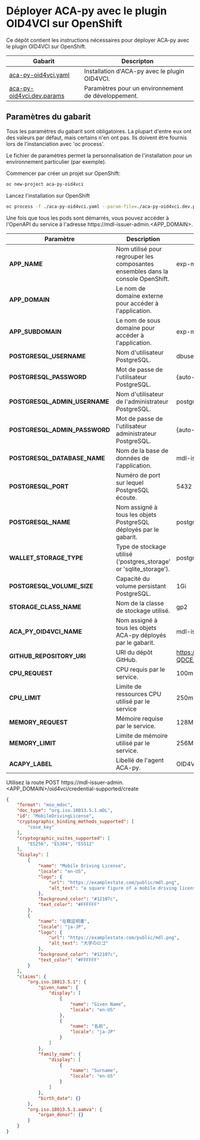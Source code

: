 # Déployer ACA-py avec le plugin OID4VCI sur OpenShift

Ce dépôt contient les instructions nécessaires pour déployer ACA-py avec le plugin OID4VCI sur OpenShift.

| Gabarit  | Descripton |
| -------- | ---------- |
| [aca-py-oid4vci.yaml](https://github.com/CQEN-QDCE/exp-mdl/blob/prod/openshift/templates/aca-py-oid4vci.yaml) | Installation d'ACA-py avec le plugin OID4VCI. |
| [aca-py-oid4vci.dev.params](https://github.com/CQEN-QDCE/exp-mdl/blob/prod/openshift/templates/aca-py-oid4vci.dev.params) | Paramètres pour un environnement de développement. |

## Paramètres du gabarit

Tous les paramètres du gabarit sont obligatoires. La plupart d'entre eux ont des valeurs par défaut, mais certains n'en ont pas. Ils doivent être fournis lors de l'instanciation avec 'oc process'.

Le fichier de paramètres permet la personnalisation de l'installation pour un environnement particulier (par exemple).

Commencer par créer un projet sur OpenShift:
```bash
oc new-project aca-py-oid4vci
```
Lancez l'installation sur OpenShift
```bash
oc process -f ./aca-py-oid4vci.yaml --param-file=./aca-py-oid4vci.dev.params | oc apply -f -
```

Une fois que tous les pods sont démarrés, vous pouvez accéder à l'OpenAPI du service à l'adresse https://mdl-issuer-admin.<APP_DOMAIN>.

| Paramètre | Description | Défaut      |
| --------- | ----------- | ----------- |
| **APP_NAME** | Nom utilisé pour regrouper les composantes ensembles dans la console OpenShift. | exp-mdl |
| **APP_DOMAIN** | Le nom de domaine externe pour accéder à l'application. | |
| **APP_SUBDOMAIN** | Le nom de sous domaine pour accéder à l'application. | exp-mdl |
| **POSTGRESQL_USERNAME** | Nom d'utilisateur PostgreSQL. | dbuser |
| **POSTGRESQL_PASSWORD** | Mot de passe de l'utilisateur PostgreSQL. | {auto-généré} |
| **POSTGRESQL_ADMIN_USERNAME** | Nom d'utilisateur de l'administrateur PostgreSQL. | postgres |
| **POSTGRESQL_ADMIN_PASSWORD** | Mot de passe de l'utilisateur administrateur PostgreSQL. | {auto-généré} |
| **POSTGRESQL_DATABASE_NAME** | Nom de la base de données de l'application. | mdl-issuer |
| **POSTGRESQL_PORT** | Numéro de port sur lequel PostgreSQL écoute. | 5432 |
| **POSTGRESQL_NAME** | Nom assigné à tous les objets PostgreSQL déployés par le gabarit. | postgres-database |
| **WALLET_STORAGE_TYPE** | Type de stockage utilisé ('postgres_storage' or 'sqlite_storage'). | postgres_storage |
| **POSTGRESQL_VOLUME_SIZE** | Capacité du volume persistant PostgreSQL. | 1Gi |
| **STORAGE_CLASS_NAME** | Nom de la classe de stockage utilisé. | gp2 |
| **ACA_PY_OID4VCI_NAME** | Nom assigné à tous les objets ACA-py déployés par le gabarit. | mdl-issuer |
| **GITHUB_REPOSITORY_URI** | URI du dépôt GitHub. | https://github.com/CQEN-QDCE/exp-mdl.git |
| **CPU_REQUEST** | CPU requis par le service. | 100m |
| **CPU_LIMIT** | Limite de ressources CPU utilisé par le service | 250m |
| **MEMORY_REQUEST** | Mémoire requise par le service. | 128Mi |
| **MEMORY_LIMIT** | Limite de mémoire utilisé par le service. | 256Mi |
| **ACAPY_LABEL** | Libellé de l'agent ACA-py. | OID4VCI mDL issuer |


Utilisez la route POST
https://mdl-issuer-admin.<APP_DOMAIN>/oid4vci/credential-supported/create
```json
{
    "format": "mso_mdoc",
    "doc_type": "org.iso.18013.5.1.mDL",
    "id": "MobileDrivingLicense",
    "cryptographic_binding_methods_supported": [
        "cose_key"
    ],
    "cryptographic_suites_supported": [
        "ES256", "ES384", "ES512"
    ],
    "display": [
        {
            "name": "Mobile Driving License",
            "locale": "en-US",
            "logo": {
                "url": "https://examplestate.com/public/mdl.png",
                "alt_text": "a square figure of a mobile driving license"
            },
            "background_color": "#12107c",
            "text_color": "#FFFFFF"
        },
        {
            "name": "在籍証明書",
            "locale": "ja-JP",
            "logo": {
                "url": "https://examplestate.com/public/mdl.png",
                "alt_text": "大学のロゴ"
            },
            "background_color": "#12107c",
            "text_color": "#FFFFFF"
        }
    ],
    "claims": {
        "org.iso.18013.5.1": {
            "given_name": {
                "display": [
                    {
                        "name": "Given Name",
                        "locale": "en-US"
                    },
                    {
                        "name": "名前",
                        "locale": "ja-JP"
                    }
                ]
            },
            "family_name": {
                "display": [
                    {
                        "name": "Surname",
                        "locale": "en-US"
                    }
                ]
            },
            "birth_date": {}
        },
        "org.iso.18013.5.1.aamva": {
            "organ_donor": {}
        }
    }
}
```